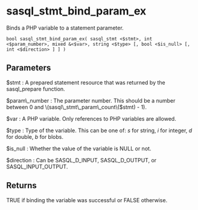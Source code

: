<!-- loio3be047096c5f10149c09f623aa401701 -->

# sasql\_stmt\_bind\_param\_ex

Binds a PHP variable to a statement parameter.



```
bool sasql_stmt_bind_param_ex( sasql_stmt <$stmt>, int <$param_number>, mixed &<$var>, string <$type> [, bool <$is_null> [, int <$direction> ] ] )
```



## Parameters

$stmt
:   A prepared statement resource that was returned by the sasql\_prepare function.

$param\_number
:   The parameter number. This should be a number between 0 and \(sasql\_stmt\_param\_count\($stmt\) - 1\).

$var
:   A PHP variable. Only references to PHP variables are allowed.

$type
:   Type of the variable. This can be one of: *s* for string, *i* for integer, *d* for double, *b* for blobs.

$is\_null
:   Whether the value of the variable is NULL or not.

$direction
:   Can be SASQL\_D\_INPUT, SASQL\_D\_OUTPUT, or SASQL\_INPUT\_OUTPUT.



## Returns

TRUE if binding the variable was successful or FALSE otherwise.

